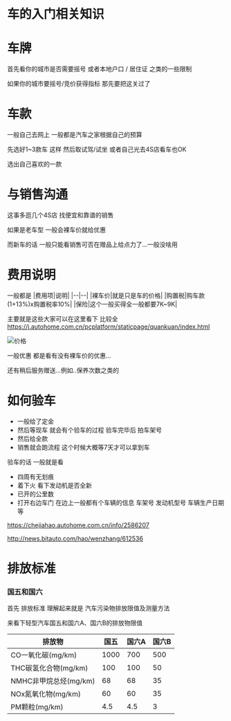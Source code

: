 # 车的入门相关知识

# 车牌

首先看你的城市是否需要摇号 或者本地户口 / 居住证 之类的一些限制

如果你的城市要摇号/竞价获得指标 那先要把这关过了

# 车款

一般自己去网上 一般都是汽车之家根据自己的预算

先选好1~3款车 这样 然后取试驾/试坐 或者自己光去4S店看车也OK

选出自己喜欢的一款

# 与销售沟通

这事多逛几个4S店 找便宜和靠谱的销售 

如果是老车型 一般会裸车价就给优惠 

而新车的话 一般只能看销售可否在赠品上给点力了...一般没啥用

# 费用说明

一般都是
|费用项|说明|
|--|--|
|裸车价|就是只是车的价格|
|购置税|购车款(1+13%)x购置税率10%|
|保险|这个一般买得全一般都要7K~9K|

主要就是这些大家可以在这里看下 比较全 https://j.autohome.com.cn/pcplatform/staticpage/quankuan/index.html

![价格](../assets/QQ20190509-231116.png)

一般优惠 都是看有没有裸车价的优惠...

还有稍后服务赠送...例如..保养次数之类的

# 如何验车

- 一般给了定金 
- 然后等现车 就会有个验车的过程 验车完毕后 拍车架号 
- 然后给全款
- 销售就会跑流程 这个时候大概等7天才可以拿到车

验车的话 一般就是看

- 四周有无划痕
- 着下火 看下发动机是否全新
- 已开的公里数
- 打开右边车门 在边上一般都有个车辆的信息 车架号 发动机型号 车辆生产日期等

https://chejiahao.autohome.com.cn/info/2586207

http://news.bitauto.com/hao/wenzhang/612536

# 排放标准

### 国五和国六

首先 排放标准 理解起来就是 汽车污染物排放限值及测量方法

来看下轻型汽车国五和国六A、国六B的排放物限值

|排放物|国五|国六A|国六B|
|--|--|--|--|
|CO一氧化碳(mg/km)|1000|700|500|
|THC碳氢化合物(mg/km)|100|100|50|
|NMHC非甲烷总烃(mg/km)|68|68|35|
|NOx氮氧化物(mg/km)|60|60|35|
|PM颗粒(mg/km)|4.5|4.5|3|